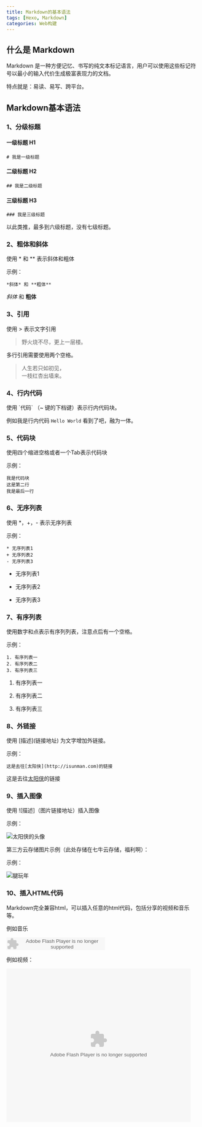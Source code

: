 ```yaml
---
title: Markdown的基本语法
tags: [Hexo, Markdown]
categories: Web构建
---
```


## 什么是 Markdown
Markdown 是一种方便记忆、书写的纯文本标记语言，用户可以使用这些标记符号以最小的输入代价生成极富表现力的文档。

特点就是：易读、易写、跨平台。

## Markdown基本语法

### 1、分级标题
#### 一级标题 H1

	# 我是一级标题

#### 二级标题 H2

	## 我是二级标题

#### 三级标题 H3

	### 我是三级标题


以此类推，最多到六级标题，没有七级标题。

### 2、粗体和斜体

使用 \* 和 \*\* 表示斜体和粗体

示例：
	
	*斜体* 和 **粗体**
	
*斜体* 和 **粗体**

### 3、引用

使用 > 表示文字引用

>野火烧不尽，更上一层楼。

多行引用需要使用两个空格。

>人生若只如初见，  
>一枝红杏出墙来。

### 4、行内代码

使用 \`代码` （~ 键的下档键）表示行内代码块。

例如我是行内代码 `Hello World` 看到了吧，融为一体。


### 5、代码块

使用四个缩进空格或者一个Tab表示代码块
    
示例：

	我是代码块
	这是第二行
	我是最后一行

### 6、无序列表

使用 *，+，- 表示无序列表


示例：

	* 无序列表1
	+ 无序列表2
	- 无序列表3

* 无序列表1

+ 无序列表2

- 无序列表3

### 7、有序列表

使用数字和点表示有序列列表，注意点后有一个空格。

示例：

	1. 有序列表一
	2. 有序列表二
	3. 有序列表三
	
1. 有序列表一

2. 有序列表二

3. 有序列表三

### 8、外链接

使用 \[描述](链接地址) 为文字增加外链接。

示例：

	这是去往[太阳侠](http://isunman.com)的链接

这是去往[太阳侠](http://isunman.com)的链接

### 9、插入图像

使用 \!\[描述]（图片链接地址）插入图像

示例：

![太阳侠的头像](http://isunman.com/images/avatar.jpg)

第三方云存储图片示例（此处存储在七牛云存储，福利啊）：

示例：

![腿玩年](http://7xrl2u.com1.z0.glb.clouddn.com/isunman1ad5ad6eddc451da23540d51b4fd5266d11632ed.jpg)


### 10、插入HTML代码

Markdown完全兼容html，可以插入任意的html代码，包括分享的视频和音乐等。

例如音乐

<embed src="http://www.xiami.com/widget/0_1774250852/singlePlayer.swf" type="application/x-shockwave-flash" width="257" height="33" wmode="transparent"></embed>

例如视频：

<embed src="http://player.youku.com/player.php/sid/XODI1MDg0MDQ4/v.swf" allowFullScreen="true" quality="high" width="480" height="400" align="middle" allowScriptAccess="always" type="application/x-shockwave-flash"></embed>
